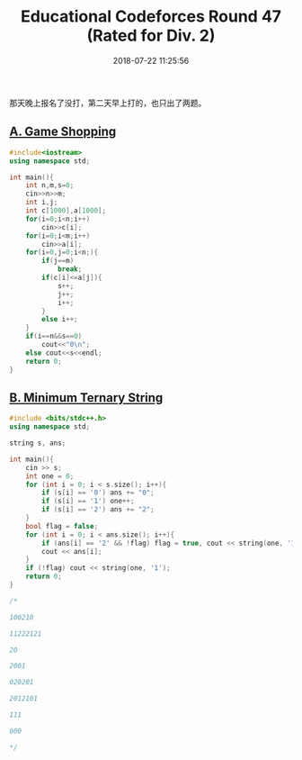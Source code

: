 ﻿---
title: Educational Codeforces Round 47 (Rated for Div. 2)
date: 2018-07-22 11:25:56
tags: ["Codeforces","ACM","C++","C"]
categories: ["ACM"]
---

那天晚上报名了没打，第二天早上打的，也只出了两题。

## [A. Game Shopping](https://codeforces.com/contest/1009/problem/A)
```cpp
#include<iostream>
using namespace std;

int main(){
    int n,m,s=0;
    cin>>n>>m;
    int i,j;
    int c[1000],a[1000];
    for(i=0;i<n;i++)
        cin>>c[i];
    for(i=0;i<m;i++)
        cin>>a[i];
    for(i=0,j=0;i<n;){
        if(j==m)
            break;
        if(c[i]<=a[j]){
            s++;
            j++;
            i++;
        }
        else i++;
    }
    if(i==n&&s==0)
        cout<<"0\n";
    else cout<<s<<endl;
	return 0;
}

```
## [B. Minimum Ternary String](https://codeforces.com/contest/1009/problem/B)
```cpp
#include <bits/stdc++.h>
using namespace std;

string s, ans;

int main(){
    cin >> s;
    int one = 0;
    for (int i = 0; i < s.size(); i++){
        if (s[i] == '0') ans += "0";
        if (s[i] == '1') one++;
        if (s[i] == '2') ans += "2";
    }
    bool flag = false;
    for (int i = 0; i < ans.size(); i++){
        if (ans[i] == '2' && !flag) flag = true, cout << string(one, '1');
        cout << ans[i];
    }
    if (!flag) cout << string(one, '1');
    return 0;
}

/*

100210

11222121

20

2001

020201

2012101

111

000

*/
```